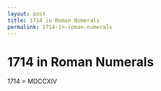 ```yaml
---
layout: post
title: 1714 in Roman Numerals
permalink: 1714-in-roman-numerals
---
```


# 1714 in Roman Numerals

1714 = MDCCXIV
